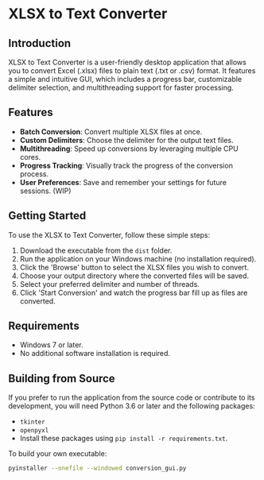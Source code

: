 # XLSX to Text Converter

## Introduction
XLSX to Text Converter is a user-friendly desktop application that allows you to convert Excel (.xlsx) files to plain text (.txt or .csv) format. It features a simple and intuitive GUI, which includes a progress bar, customizable delimiter selection, and multithreading support for faster processing.

## Features
- **Batch Conversion**: Convert multiple XLSX files at once.
- **Custom Delimiters**: Choose the delimiter for the output text files.
- **Multithreading**: Speed up conversions by leveraging multiple CPU cores.
- **Progress Tracking**: Visually track the progress of the conversion process.
- **User Preferences**: Save and remember your settings for future sessions. (WIP)

## Getting Started
To use the XLSX to Text Converter, follow these simple steps:
1. Download the executable from the `dist` folder.
2. Run the application on your Windows machine (no installation required).
3. Click the 'Browse' button to select the XLSX files you wish to convert.
4. Choose your output directory where the converted files will be saved.
5. Select your preferred delimiter and number of threads.
6. Click 'Start Conversion' and watch the progress bar fill up as files are converted.

## Requirements
- Windows 7 or later.
- No additional software installation is required.

## Building from Source
If you prefer to run the application from the source code or contribute to its development, you will need Python 3.6 or later and the following packages:
- `tkinter`
- `openpyxl`
- Install these packages using `pip install -r requirements.txt`.

To build your own executable:
```sh
pyinstaller --onefile --windowed conversion_gui.py
